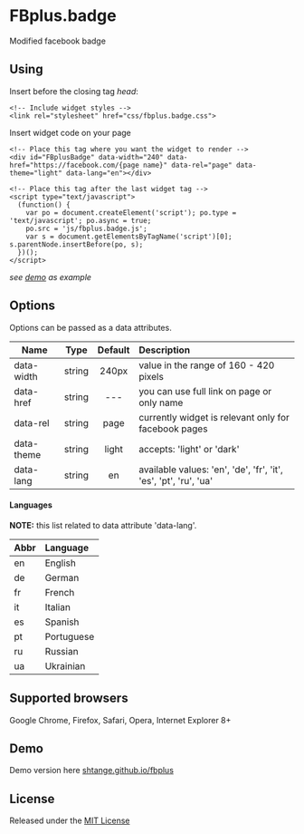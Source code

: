# FBplus.badge
Modified facebook badge

## Using
Insert before the closing tag *head*:
```
<!-- Include widget styles -->
<link rel="stylesheet" href="css/fbplus.badge.css">
```
Insert widget code on your page
```
<!-- Place this tag where you want the widget to render -->
<div id="FBplusBadge" data-width="240" data-href="https://facebook.com/{page name}" data-rel="page" data-theme="light" data-lang="en"></div>

<!-- Place this tag after the last widget tag -->
<script type="text/javascript">
  (function() {
    var po = document.createElement('script'); po.type = 'text/javascript'; po.async = true;
    po.src = 'js/fbplus.badge.js';
    var s = document.getElementsByTagName('script')[0]; s.parentNode.insertBefore(po, s);
  })();
</script>
```
*see [demo](https://github.com/shtange/fbplus/tree/master/demo) as example*

## Options
Options can be passed as a data attributes.


| Name | Type |	Default |	Description |
| ---- |:----:|:-------:|:----------- |
| data-width | string | 240px | value in the range of 160 - 420 pixels |
| data-href | string | --- | you can use full link on page or only name |
| data-rel | string | page | currently widget is relevant only for facebook pages |
| data-theme | string | light | accepts: 'light' or 'dark' |
| data-lang | string | en | available values: 'en', 'de', 'fr', 'it', 'es', 'pt', 'ru', 'ua' |

#### Languages
__NOTE:__ this list related to data attribute 'data-lang'.

| Abbr | Language |
| ---- |:----------- |
| en | English |
| de | German |
| fr | French |
| it | Italian |
| es | Spanish |
| pt | Portuguese |
| ru | Russian |
| ua | Ukrainian |

## Supported browsers
Google Chrome, Firefox, Safari, Opera, Internet Explorer 8+

## Demo
Demo version here [shtange.github.io/fbplus](http://shtange.github.io/fbplus/)

## License
Released under the [MIT License](http://www.opensource.org/licenses/mit-license.php)
